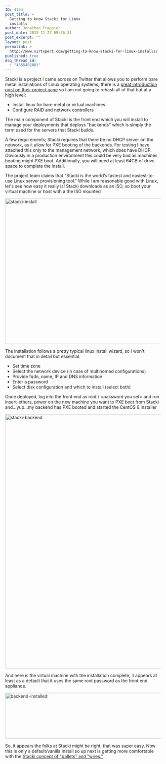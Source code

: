 ```yaml
---
ID: 4194
post_title: >
  Getting to know Stacki for Linux
  installs
author: Jonathan Frappier
post_date: 2015-11-27 09:36:31
post_excerpt: ""
layout: post
permalink: >
  http://www.virtxpert.com/getting-to-know-stacki-for-linux-installs/
published: true
dsq_thread_id:
  - "4355402803"
---
```

Stacki is a project I came across on Twitter that allows you to perform bare metal installations of Linux operating systems, there is a <a href="http://www.stacki.com/intro/" target="_blank">great introduction post on their project page</a> so I am not going to rehash all of that but at a high level:
<ul>
	<li>Install linux for bare metal or virtual machines</li>
	<li>Configure RAID and network controllers</li>
</ul>
The main component of Stacki is the front end which you will install to manage your deployments that deploys "backends" which is simply the term used for the servers that Stacki builds.

A few requirements; Stacki requires that there be no DHCP server on the network, as it allow for PXE booting of the backends. For testing I have attached this only to the management network, which does have DHCP. Obviously in a production environment this could be very bad as machines booting might PXE boot. Additionally, you will need at least 64GB of drive space to complete the install.

The project team claims that "Stacki is the world’s fastest and easiest-to-use Linux server provisioning tool." While I am reasonable good with Linux, let's see how easy it really is! Stacki downloads as an ISO, so boot your virtual machine or host with a the ISO mounted

<a href="http://www.virtxpert.com/wp-content/uploads/2015/11/stacki-install.png"><img class="aligncenter size-full wp-image-4195" src="http://www.virtxpert.com/wp-content/uploads/2015/11/stacki-install.png" alt="stacki-install" width="633" height="470" /></a>

The installation follows a pretty typical linux install wizard, so I won't document that in detail but essential:
<ul>
	<li>Set time zone</li>
	<li>Select the network device (in case of multihomed configurations)</li>
	<li>Provide fqdn, name, IP and DNS information</li>
	<li>Enter a password</li>
	<li>Select disk configuration and which to install (select both)</li>
</ul>
Once deployed, log into the front end as root / &lt;password you set&gt; and run insert-ethers, power on the new machine you want to PXE boot from Stacki and...yup...my backend has PXE booted and started the CentOS 6 installer

<a href="http://www.virtxpert.com/wp-content/uploads/2015/11/stacki-backend.png"><img class="aligncenter size-full wp-image-4201" src="http://www.virtxpert.com/wp-content/uploads/2015/11/stacki-backend.png" alt="stacki-backend" width="985" height="820" /></a>

And here is the virtual machine with the installation complete, it appears at least as a default that it uses the same root password as the front end appliance.

<a href="http://www.virtxpert.com/wp-content/uploads/2015/11/backend-installed.png"><img class="aligncenter size-full wp-image-4202" src="http://www.virtxpert.com/wp-content/uploads/2015/11/backend-installed.png" alt="backend-installed" width="577" height="148" /></a>

So, it appears the folks at Stacki might be right, that was super easy. Now this is only a default/vanilla install so up next is getting more comfortable with the <a href="https://github.com/StackIQ/stacki/wiki/Concepts" target="_blank">Stacki concept of "pallets" and "wires."</a>